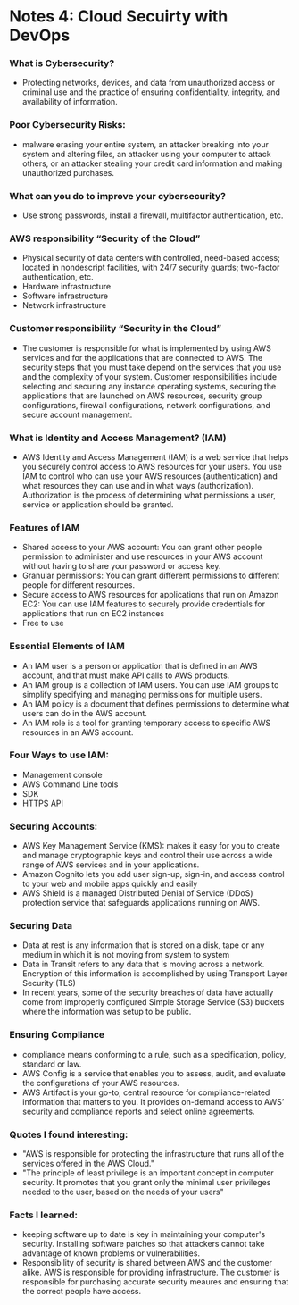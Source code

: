 # Notes 4: Cloud Secuirty with DevOps
### What is Cybersecurity?
- Protecting networks, devices, and data from unauthorized access or criminal use and the practice of ensuring confidentiality, integrity, and availability of information. 
### Poor Cybersecurity Risks: 
- malware erasing your entire system, an attacker breaking into your system and altering files, an attacker using your computer to attack others, or an attacker stealing your credit card information and making unauthorized purchases. 
### What can you do to improve your cybersecurity?
- Use strong passwords, install a firewall, multifactor authentication, etc. 
### AWS responsibility “Security of the Cloud”
- Physical security of data centers with controlled, need-based access; located in nondescript facilities, with 24/7 security guards; two-factor authentication, etc.
- Hardware infrastructure
- Software infrastructure
- Network infrastructure
### Customer responsibility “Security in the Cloud”
- The customer is responsible for what is implemented by using AWS services and for the applications that are connected to AWS. The security steps that you must take depend on the services that you use and the complexity of your system. Customer responsibilities include selecting and securing any instance operating systems, securing the applications that are launched on AWS resources, security group configurations, firewall configurations, network configurations, and secure account management.
### What is Identity and Access Management? (IAM) 
- AWS Identity and Access Management (IAM) is a web service that helps you securely control access to AWS resources for your users. You use IAM to control who can use your AWS resources (authentication) and what resources they can use and in what ways (authorization). Authorization is the process of determining what permissions a user, service or application should be granted.
### Features of IAM 
- Shared access to your AWS account: You can grant other people permission to administer and use resources in your AWS account without having to share your password or access key.
- Granular permissions: You can grant different permissions to different people for different resources.
- Secure access to AWS resources for applications that run on Amazon EC2: You can use IAM features to securely provide credentials for applications that run on EC2 instances
- Free to use
### Essential Elements of IAM
- An IAM user is a person or application that is defined in an AWS account, and that must make API calls to AWS products.
- An IAM group is a collection of IAM users. You can use IAM groups to simplify specifying and managing permissions for multiple users.
- An IAM policy is a document that defines permissions to determine what users can do in the AWS account.
- An IAM role is a tool for granting temporary access to specific AWS resources in an AWS account. 
### Four Ways to use IAM: 
- Management console 
- AWS Command Line tools 
- SDK 
- HTTPS API
### Securing Accounts: 
- AWS Key Management Service (KMS): makes it easy for you to create and manage cryptographic keys and control their use across a wide range of AWS services and in your applications. 
- Amazon Cognito lets you add user sign-up, sign-in, and access control to your web and mobile apps quickly and easily
- AWS Shield is a managed Distributed Denial of Service (DDoS) protection service that safeguards applications running on AWS.
 ### Securing Data
- Data at rest is any information that is stored on a disk, tape or any medium in which it is not moving from system to system
- Data in Transit refers to any data that is moving across a network. Encryption of this information is accomplished by using Transport Layer Security (TLS) 
- In recent years, some of the security breaches of data have actually come from improperly configured Simple Storage Service (S3) buckets where the information was setup to be public.
### Ensuring Compliance
- compliance means conforming to a rule, such as a specification, policy, standard or law.
- AWS Config  is a service that enables you to assess, audit, and evaluate the configurations of your AWS resources. 
- AWS Artifact is your go-to, central resource for compliance-related information that matters to you. It provides on-demand access to AWS’ security and compliance reports and select online agreements. 
### Quotes I found interesting: 
- "AWS is responsible for protecting the infrastructure that runs all of the services offered in the AWS Cloud."
- "The principle of least privilege is an important concept in computer security. It promotes that you grant only the minimal user privileges needed to the user, based on the needs of your users"
### Facts I learned: 
- keeping software up to date is key in maintaining your computer's security. Installing software patches so that attackers cannot take advantage of known problems or vulnerabilities. 
- Responsibility of security is shared between AWS and the customer alike. AWS is responsible for providing infrastructure. The customer is responsible for purchasing accurate security meaures and ensuring that the correct people have access. 
